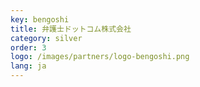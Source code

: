```yaml
---
key: bengoshi
title: 弁護士ドットコム株式会社
category: silver
order: 3
logo: /images/partners/logo-bengoshi.png
lang: ja
---
```

